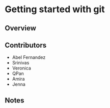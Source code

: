 # Getting started with git

## Overview

## Contributors 

- Abel Fernandez
- Srinivas
- Veronica
- QPan
- Amira
- Jenna

## Notes


